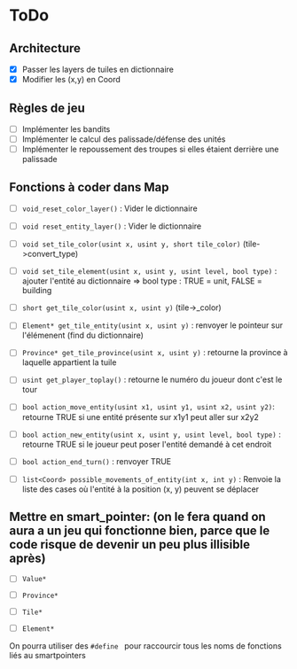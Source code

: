 # ToDo

## Architecture

- [x] Passer les layers de tuiles en dictionnaire
- [x] Modifier les (x,y) en Coord

## Règles de jeu

- [ ] Implémenter les bandits
- [ ] Implémenter le calcul des palissade/défense des unités
- [ ] Implémenter le repoussement des troupes si elles étaient derrière une palissade

## Fonctions à coder dans Map

- [ ] `void_reset_color_layer()` : Vider le dictionnaire
- [ ] `void reset_entity_layer()` : Vider le dictionnaire
- [ ] `void set_tile_color(usint x, usint y, short tile_color)` (tile->convert_type)
- [ ] `void set_tile_element(usint x, usint y, usint level, bool type)` : ajouter l'entité au dictionnaire
=> bool type : TRUE = unit, FALSE = building
- [ ] `short get_tile_color(usint x, usint y)` (tile->_color)
- [ ] `Element* get_tile_entity(usint x, usint y)` : renvoyer le pointeur sur l'élémenent (find du dictionnaire)
- [ ] `Province* get_tile_province(usint x, usint y)` : retourne la province à laquelle appartient la tuile
- [ ] `usint get_player_toplay()` : retourne le numéro du joueur dont c'est le tour
- [ ] `bool action_move_entity(usint x1, usint y1, usint x2, usint y2)`: retourne TRUE si une entité présente sur x1y1 peut aller sur x2y2
- [ ] `bool action_new_entity(usint x, usint y, usint level, bool type)` : retourne TRUE si le joueur peut poser l'entité demandé à cet endroit
- [ ] `bool action_end_turn()` : renvoyer TRUE
- [ ] `list<Coord> possible_movements_of_entity(int x, int y)` : Renvoie la liste des cases où l'entité à la position (x, y) peuvent se déplacer


## Mettre en smart_pointer: (on le fera quand on aura a un jeu qui fonctionne bien, parce que le code risque de devenir un peu plus illisible après)

- [ ] `Value*`
- [ ] `Province*`
- [ ] `Tile*`
- [ ] `Element*`


On pourra utiliser des `#define ` pour raccourcir tous les noms de fonctions liés au smartpointers
